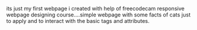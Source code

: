 its just my first webpage i created with help of freecodecam responsive webpage designing course....simple webpage with some facts of cats just to apply and to interact with the basic tags and attributes.
